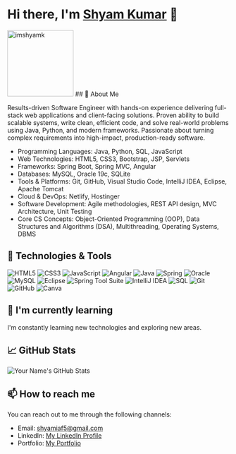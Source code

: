 # Hi there, I'm [Shyam Kumar](https://shyamk5.github.io/imshyamk/) 👋
<img src="https://shyamk5.github.io/imshyamk/src/Images/avtar.png" width="150" alt="imshyamk">
## 🚀 About Me

Results-driven Software Engineer with hands-on experience delivering full-stack web applications and client-facing solutions. Proven ability to build scalable systems, write clean, efficient code, and solve real-world problems using Java, Python, and modern frameworks. Passionate about turning complex requirements into high-impact, production-ready software.

- Programming Languages: Java, Python, SQL, JavaScript
- Web Technologies: HTML5, CSS3, Bootstrap, JSP, Servlets
- Frameworks: Spring Boot, Spring MVC, Angular
- Databases: MySQL, Oracle 19c, SQLite
- Tools & Platforms: Git, GitHub, Visual Studio Code, IntelliJ IDEA, Eclipse, Apache Tomcat
- Cloud & DevOps: Netlify, Hostinger
- Software Development: Agile methodologies, REST API design, MVC Architecture, Unit Testing
- Core CS Concepts: Object-Oriented Programming (OOP), Data Structures and Algorithms (DSA), Multithreading, Operating Systems, DBMS

## 🔧 Technologies & Tools

![HTML5](https://img.shields.io/badge/-HTML5-E34F26?style=flat&logo=html5&logoColor=white)
![CSS3](https://img.shields.io/badge/-CSS3-1572B6?style=flat&logo=css3&logoColor=white)
![JavaScript](https://img.shields.io/badge/-JavaScript-F7DF1E?style=flat&logo=javascript&logoColor=black)
![Angular](https://img.shields.io/badge/-Angular-DD0031?style=flat&logo=angular&logoColor=white)
![Java](https://img.shields.io/badge/-Java-007396?style=flat&logo=java&logoColor=white)
![Spring](https://img.shields.io/badge/-Spring-6DB33F?style=flat&logo=spring&logoColor=white)
![Oracle](https://img.shields.io/badge/-Oracle-F80000?style=flat&logo=oracle&logoColor=white)
![MySQL](https://img.shields.io/badge/-MySQL-4479A1?style=flat&logo=mysql&logoColor=white)
![Eclipse](https://img.shields.io/badge/-Eclipse-2C2255?style=flat&logo=eclipse&logoColor=white)
![Spring Tool Suite](https://img.shields.io/badge/-Spring%20Tool%20Suite-6DB33F?style=flat&logo=spring&logoColor=white)
![IntelliJ IDEA](https://img.shields.io/badge/-IntelliJ%20IDEA-000000?style=flat&logo=intellij-idea&logoColor=white)
![SQL](https://img.shields.io/badge/-SQL-4479A1?style=flat&logo=postgresql&logoColor=white)
![Git](https://img.shields.io/badge/-Git-F05032?style=flat&logo=git&logoColor=white)
![GitHub](https://img.shields.io/badge/-GitHub-181717?style=flat&logo=github&logoColor=white)
![Canva](https://img.shields.io/badge/-Canva-00C4CC?style=flat&logo=canva&logoColor=white)

## 🌱 I'm currently learning

I'm constantly learning new technologies and exploring new areas.

## 📈 GitHub Stats

![Your Name's GitHub Stats](https://github-readme-stats.vercel.app/api?username=shyamk5&show_icons=true&count_private=true&hide=prs&theme=radical)

## 📫 How to reach me

You can reach out to me through the following channels:

- Email: [shyamiaf5@gmail.com](mailto:shyamiaf5@gmail.com)
- LinkedIn: [My LinkedIn Profile](https://www.linkedin.com/in/shyamk5/)
- Portfolio: [My Portfolio](https://shyamk5.github.io/imshyamk/)
